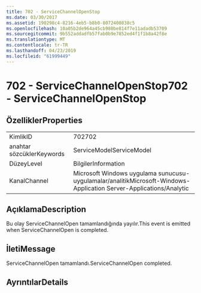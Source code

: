```yaml
---
title: 702 - ServiceChannelOpenStop
ms.date: 03/30/2017
ms.assetid: 190298c4-8216-4eb5-b8b0-8072400838c5
ms.openlocfilehash: 10a05b2de964a45cb980be814f7e11adadb53709
ms.sourcegitcommit: 9b552addadfb57fab0b9e7852ed4f1f1b8a42f8e
ms.translationtype: MT
ms.contentlocale: tr-TR
ms.lasthandoff: 04/23/2019
ms.locfileid: "61999449"
---
```

# <a name="702---servicechannelopenstop"></a><span data-ttu-id="19bc6-102">702 - ServiceChannelOpenStop</span><span class="sxs-lookup"><span data-stu-id="19bc6-102">702 - ServiceChannelOpenStop</span></span>
## <a name="properties"></a><span data-ttu-id="19bc6-103">Özellikler</span><span class="sxs-lookup"><span data-stu-id="19bc6-103">Properties</span></span>  
  
|||  
|-|-|  
|<span data-ttu-id="19bc6-104">Kimlik</span><span class="sxs-lookup"><span data-stu-id="19bc6-104">ID</span></span>|<span data-ttu-id="19bc6-105">702</span><span class="sxs-lookup"><span data-stu-id="19bc6-105">702</span></span>|  
|<span data-ttu-id="19bc6-106">anahtar sözcükler</span><span class="sxs-lookup"><span data-stu-id="19bc6-106">Keywords</span></span>|<span data-ttu-id="19bc6-107">ServiceModel</span><span class="sxs-lookup"><span data-stu-id="19bc6-107">ServiceModel</span></span>|  
|<span data-ttu-id="19bc6-108">Düzey</span><span class="sxs-lookup"><span data-stu-id="19bc6-108">Level</span></span>|<span data-ttu-id="19bc6-109">Bilgiler</span><span class="sxs-lookup"><span data-stu-id="19bc6-109">Information</span></span>|  
|<span data-ttu-id="19bc6-110">Kanal</span><span class="sxs-lookup"><span data-stu-id="19bc6-110">Channel</span></span>|<span data-ttu-id="19bc6-111">Microsoft Windows uygulama sunucusu-uygulamalar/analitik</span><span class="sxs-lookup"><span data-stu-id="19bc6-111">Microsoft-Windows-Application Server-Applications/Analytic</span></span>|  
  
## <a name="description"></a><span data-ttu-id="19bc6-112">Açıklama</span><span class="sxs-lookup"><span data-stu-id="19bc6-112">Description</span></span>  
 <span data-ttu-id="19bc6-113">Bu olay ServiceChannelOpen tamamlandığında yayılır.</span><span class="sxs-lookup"><span data-stu-id="19bc6-113">This event is emitted when ServiceChannelOpen is completed.</span></span>  
  
## <a name="message"></a><span data-ttu-id="19bc6-114">İleti</span><span class="sxs-lookup"><span data-stu-id="19bc6-114">Message</span></span>  
 <span data-ttu-id="19bc6-115">ServiceChannelOpen tamamlandı.</span><span class="sxs-lookup"><span data-stu-id="19bc6-115">ServiceChannelOpen completed.</span></span>  
  
## <a name="details"></a><span data-ttu-id="19bc6-116">Ayrıntılar</span><span class="sxs-lookup"><span data-stu-id="19bc6-116">Details</span></span>

